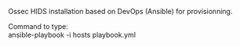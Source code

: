 Ossec HIDS installation based on DevOps (Ansible) for provisionning. 

Command to type:  
ansible-playbook -i hosts playbook.yml

